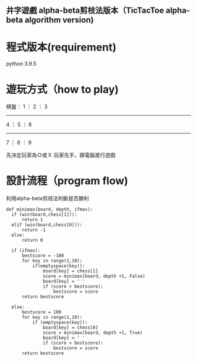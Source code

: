 ## 井字遊戲 alpha-beta剪枝法版本（TicTacToe alpha-beta algorithm version)

# 程式版本(requirement)
  python 3.9.5
  
# 遊玩方式（how to play)
 棋盤：
 1 ｜ 2 ｜ 3
____________
 4 ｜ 5 ｜ 6
____________
 7 ｜ 8 ｜ 9
  
  先決定玩家為Ｏ或Ｘ
  玩家先手，跟電腦進行遊戲
  
# 設計流程（program flow)
  利用alpha-beta剪枝法判斷是否勝利
  ```
  def minimax(board, depth, ifmax):
    if (win(board,chess[1])):
        return 1
    elif (win(board,chess[0])):
        return -1
    else:
        return 0

    if (ifmax):
        bestscore = -100
        for key in range(1,10):
            if(emptyspace(key)):
                board[key] = chess[1]
                score = minimax(board, depth +1, False)
                board[key] = ' '
                if (score > bestscore):
                    bestscore = score
        return bestscore

    else:
        bestscore = 100
        for key in range(1,10):
            if (emptyspace(key)):
                board[key] = chess[0]
                score = minimax(board, depth +1, True)
                board[key] = ' '
                if (score < bestscore):
                    bestscore = score
        return bestscore
  ```
